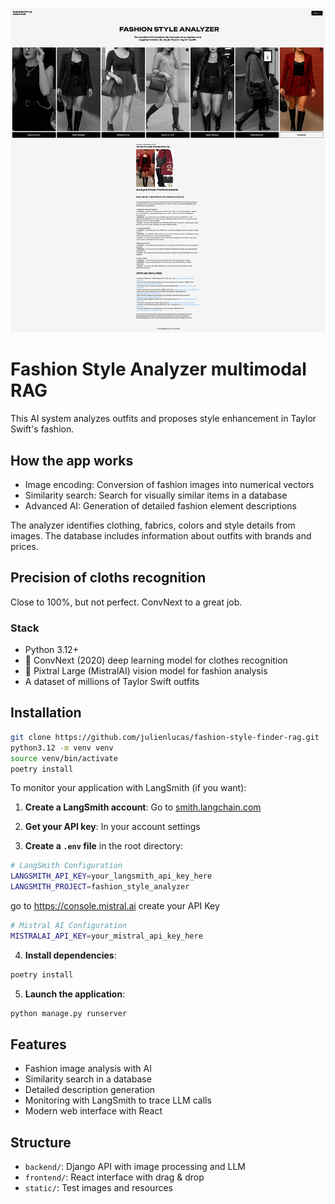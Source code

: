 ![Fashion Style Analyzer Header](header.png)

# Fashion Style Analyzer multimodal RAG

This AI system analyzes outfits and proposes style enhancement in Taylor Swift's fashion.

## How the app works
- Image encoding: Conversion of fashion images into numerical vectors
- Similarity search: Search for visually similar items in a database
- Advanced AI: Generation of detailed fashion element descriptions

The analyzer identifies clothing, fabrics, colors and style details from images. The database includes information about outfits with brands and prices.

## Precision of cloths recognition
Close to 100%, but not perfect.
ConvNext to a great job.

### Stack
- Python 3.12+
- 💎 ConvNext (2020) deep learning model for clothes recognition
- 🧠 Pixtral Large (MistralAI) vision model for fashion analysis
- A dataset of millions of Taylor Swift outfits

## Installation
```bash
git clone https://github.com/julienlucas/fashion-style-finder-rag.git
python3.12 -m venv venv
source venv/bin/activate
poetry install
```

To monitor your application with LangSmith (if you want):

1. **Create a LangSmith account**: Go to [smith.langchain.com](https://smith.langchain.com)

2. **Get your API key**: In your account settings

3. **Create a `.env` file** in the root directory:
```bash
# LangSmith Configuration
LANGSMITH_API_KEY=your_langsmith_api_key_here
LANGSMITH_PROJECT=fashion_style_analyzer
```

go to https://console.mistral.ai create your API Key
```bash
# Mistral AI Configuration
MISTRALAI_API_KEY=your_mistral_api_key_here
```

4. **Install dependencies**:
```bash
poetry install
```

5. **Launch the application**:
```bash
python manage.py runserver
```

## Features

- Fashion image analysis with AI
- Similarity search in a database
- Detailed description generation
- Monitoring with LangSmith to trace LLM calls
- Modern web interface with React

## Structure

- `backend/`: Django API with image processing and LLM
- `frontend/`: React interface with drag & drop
- `static/`: Test images and resources

